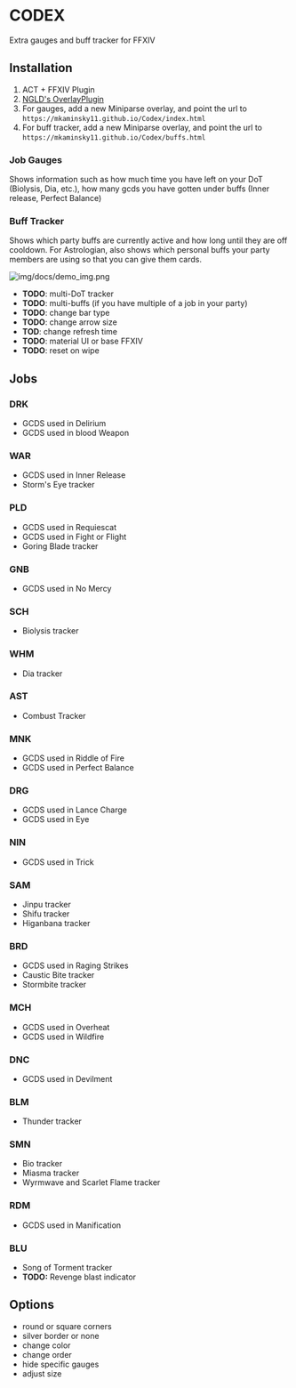 # CODEX

Extra gauges and buff tracker for FFXIV

## Installation
1. ACT + FFXIV Plugin
2. [NGLD's OverlayPlugin](https://github.com/quisquous/cactbot#install-ngld-overlayplugin)
3. For gauges, add a new Miniparse overlay, and point the url to `https://mkaminsky11.github.io/Codex/index.html`
4. For buff tracker, add a new Miniparse overlay, and point the url to `https://mkaminsky11.github.io/Codex/buffs.html`

### Job Gauges
Shows information such as how much time you have left on your DoT (Biolysis, Dia, etc.), how many gcds you have gotten under buffs (Inner release, Perfect Balance)

### Buff Tracker
Shows which party buffs are currently active and how long until they are off cooldown. For Astrologian, also shows which personal buffs your party members are using so that you can give them cards.

![img/docs/demo_img.png]()

+ **TODO**: multi-DoT tracker
+ **TODO**: multi-buffs (if you have multiple of a job in your party)
+ **TODO**: change bar type
+ **TODO**: change arrow size
+ **TOD**: change refresh time
+ **TODO**: material UI or base FFXIV
+ **TODO**: reset on wipe

## Jobs

### DRK
+ GCDS used in Delirium
+ GCDS used in blood Weapon

### WAR
+ GCDS used in Inner Release
+ Storm's Eye tracker

### PLD
+ GCDS used in Requiescat
+ GCDS used in Fight or Flight
+ Goring Blade tracker

### GNB
+ GCDS used in No Mercy

### SCH
+  Biolysis tracker

### WHM
+ Dia tracker

### AST
+ Combust Tracker

### MNK
+ GCDS used in Riddle of Fire
+ GCDS used in Perfect Balance

### DRG
+ GCDS used in Lance Charge
+ GCDS used in Eye

### NIN
+ GCDS used in Trick

### SAM
+ Jinpu tracker
+ Shifu tracker
+ Higanbana tracker

### BRD
+ GCDS used in Raging Strikes
+ Caustic Bite tracker
+ Stormbite tracker

### MCH
+ GCDS used in Overheat
+ GCDS used in Wildfire

### DNC
+ GCDS used in Devilment

### BLM
+ Thunder tracker

### SMN
+ Bio tracker
+ Miasma tracker
+ Wyrmwave and Scarlet Flame tracker

### RDM
+ GCDS used in Manification

### BLU
+ Song of Torment tracker
+ **TODO:** Revenge blast indicator

## Options
+ round or square corners
+ silver border or none
+ change color
+ change order
+ hide specific gauges
+ adjust size